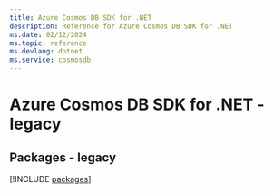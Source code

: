```yaml
---
title: Azure Cosmos DB SDK for .NET
description: Reference for Azure Cosmos DB SDK for .NET
ms.date: 02/12/2024
ms.topic: reference
ms.devlang: dotnet
ms.service: cosmosdb
---
```

# Azure Cosmos DB SDK for .NET - legacy
## Packages - legacy
[!INCLUDE [packages](cosmos-db-index.md)]